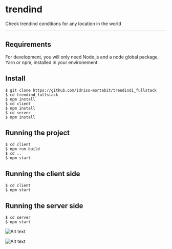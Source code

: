 # trendind 

Check trendind conditions for any location in the world

---
## Requirements

For development, you will only need Node.js and a node global package, Yarn or npm, installed in your environement.


## Install

    $ git clone https://github.com/idriss-mortabit/trendindi_fullstack
    $ cd trendind_fullstack
    $ npm install
    $ cd client
    $ npm install
    $ cd server
    $ npm install


## Running the project

    $ cd client
    $ npm run build
    $ cd ..
    $ npm start

## Running the client side

    $ cd client
    $ npm start

## Running the server side

    $ cd server
    $ npm start

![Alt text](/screenshot1.png?raw=true "Example 1")

![Alt text](/screenshot2.png?raw=true "Example 2")